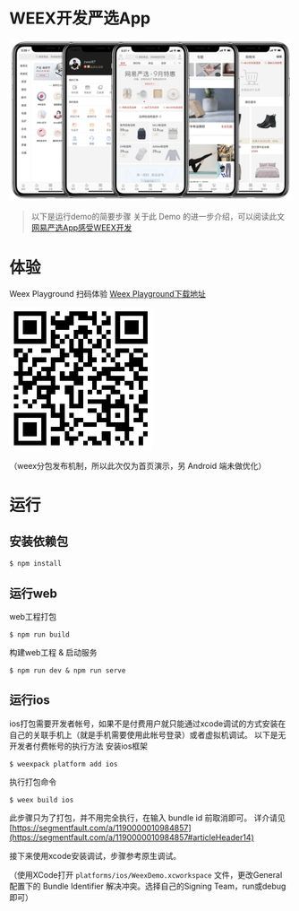 # WEEX开发严选App

![](https://github.com/zwwill/yanxuan-weex-demo/raw/master/banner.png)

> 以下是运行demo的简要步骤
> 关于此 Demo 的进一步介绍，可以阅读此文[网易严选App感受WEEX开发](https://github.com/zwwill/blog/issues/3)


# 体验

Weex Playground 扫码体验 [Weex Playground下载地址](http://weex.apache.org/cn/playground.html)

![](https://github.com/zwwill/yanxuan-weex-demo/raw/master/erHome.png)

（weex分包发布机制，所以此次仅为首页演示，另 Android 端未做优化）

# 运行

## 安装依赖包

```
$ npm install
```

## 运行web

web工程打包

```
$ npm run build 
```

构建web工程 & 启动服务

```
$ npm run dev & npm run serve 
```

## 运行ios
ios打包需要开发者帐号，如果不是付费用户就只能通过xcode调试的方式安装在自己的关联手机上（就是手机需要使用此帐号登录）或者虚拟机调试。
以下是无开发者付费帐号的执行方法
安装ios框架

``` 
$ weexpack platform add ios
```

执行打包命令

```
$ weex build ios
```

此步骤只为了打包，并不用完全执行，在输入 bundle id 前取消即可。 详介请见[https://segmentfault.com/a/1190000010984857](https://segmentfault.com/a/1190000010984857#articleHeader14)

接下来使用xcode安装调试，步骤参考原生调试。

（使用XCode打开 `platforms/ios/WeexDemo.xcworkspace` 文件，更改General 配置下的 Bundle Identifier 解决冲突。选择自己的Signing Team，run或debug即可）

